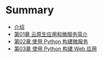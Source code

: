 # Summary

* [介绍](README.md)
* [第01章 云原生应用和微服务简介](chapter1.md)
* [第02章 使用 Python 构建微服务](chapter2.md)
* [第03章 使用 Python 构建 Web 应用](chapter3.md)

